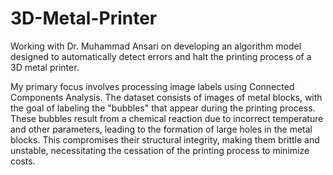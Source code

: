 # 3D-Metal-Printer

Working with Dr. Muhammad Ansari on developing an algorithm model designed to automatically detect errors and halt the printing process of a 3D metal printer.

My primary focus involves processing image labels using Connected Components Analysis. The dataset consists of images of metal blocks, with the goal of labeling the "bubbles" that appear during the printing process. These bubbles result from a chemical reaction due to incorrect temperature and other parameters, leading to the formation of large holes in the metal blocks. This compromises their structural integrity, making them brittle and unstable, necessitating the cessation of the printing process to minimize costs.
